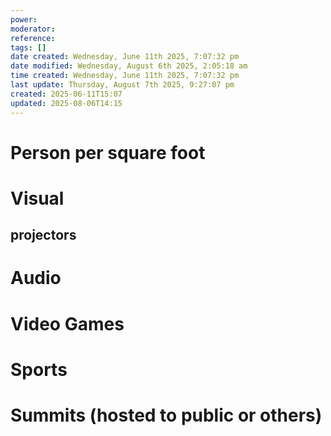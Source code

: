 ```yaml
---
power: 
moderator: 
reference: 
tags: []
date created: Wednesday, June 11th 2025, 7:07:32 pm
date modified: Wednesday, August 6th 2025, 2:05:18 am
time created: Wednesday, June 11th 2025, 7:07:32 pm
last update: Thursday, August 7th 2025, 9:27:07 pm
created: 2025-06-11T15:07
updated: 2025-08-06T14:15
---
```

# Person per square foot

# Visual
## projectors

# Audio

# Video Games
# Sports
# Summits (hosted to public or others)